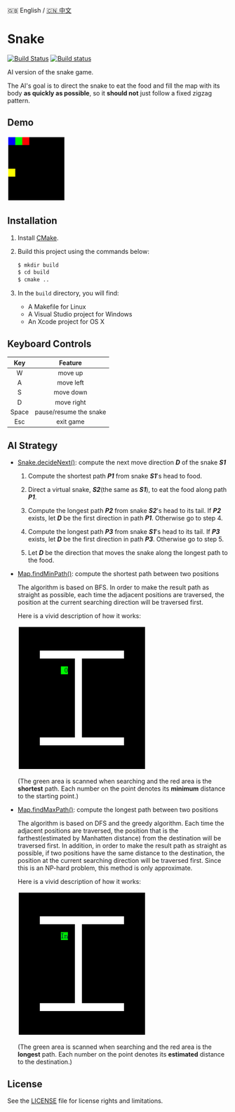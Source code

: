 :uk: English / [:cn: 中文](./README-CN.md)

# Snake

[![Build Status](https://travis-ci.org/stevennL/Snake.svg?branch=master)](https://travis-ci.org/stevennL/Snake) [![Build status](https://ci.appveyor.com/api/projects/status/bryir507227d0i1q?svg=true)](https://ci.appveyor.com/project/stevennL/snake)

AI version of the snake game.

The AI's goal is to direct the snake to eat the food and fill the map with its body **as quickly as possible**, so it **should not** just follow a fixed zigzag pattern.

## Demo

![Image of Snake AI](img/AI.gif)

## Installation

1. Install [CMake](https://cmake.org/).

2. Build this project using the commands below:

    ```bash
    $ mkdir build
    $ cd build
    $ cmake ..
    ```

3. In the `build` directory, you will find:

    * A Makefile for Linux
    * A Visual Studio project for Windows
    * An Xcode project for OS X

## Keyboard Controls

| Key | Feature |
|:---:|:-------:|
|W|move up|
|A|move left|
|S|move down|
|D|move right|
|Space|pause/resume the snake|
|Esc|exit game|

## AI Strategy

* [Snake.decideNext()](./src/Snake.cpp): compute the next move direction ***D*** of the snake ***S1***

    1. Compute the shortest path ***P1*** from snake ***S1***'s head to food.

    2. Direct a virtual snake, ***S2***(the same as ***S1***), to eat the food along path ***P1***.

    3. Compute the longest path ***P2*** from snake ***S2***'s head to its tail. If ***P2*** exists, let ***D*** be the first direction in path ***P1***. Otherwise go to step 4.

    4. Compute the longest path ***P3*** from snake ***S1***'s head to its tail. If ***P3*** exists, let ***D*** be the first direction in path ***P3***. Otherwise go to step 5.

    5. Let ***D*** be the direction that moves the snake along the longest path to the food.

* [Map.findMinPath()](./src/Map.cpp): compute the shortest path between two positions

    The algorithm is based on BFS. In order to make the result path as straight as possible, each time the adjacent positions are traversed, the position at the current searching direction will be traversed first.

    Here is a vivid description of how it works:

    ![](img/shortest_path.gif)

    (The green area is scanned when searching and the red area is the **shortest** path. Each number on the point denotes its **minimum** distance to the starting point.)
  
* [Map.findMaxPath()](./src/Map.cpp): compute the longest path between two positions

    The algorithm is based on DFS and the greedy algorithm. Each time the adjacent positions are traversed, the position that is the farthest(estimated by Manhatten distance) from the destination will be traversed first. In addition, in order to make the result path as straight as possible, if two positions have the same distance to the destination, the position at the current searching direction will be traversed first. Since this is an NP-hard problem, this method is only approximate.

    Here is a vivid description of how it works:
    
    ![](img/longest_path.gif)

    (The green area is scanned when searching and the red area is the **longest** path. Each number on the point denotes its **estimated** distance to the destination.)

## License

See the [LICENSE](./LICENSE) file for license rights and limitations.
